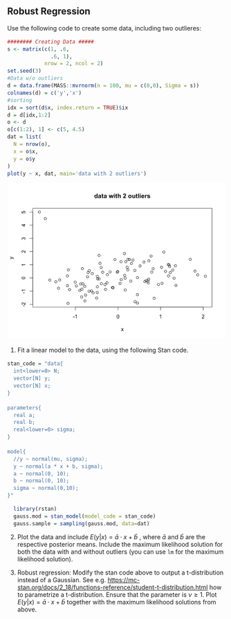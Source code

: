 
## Robust Regression

Use the following code to create some data, including two outlieres:

``` r
######## Creating Data #####
s <- matrix(c(1, .6, 
              .6, 1), 
            nrow = 2, ncol = 2)
set.seed(3)
#Data w/o outliers
d = data.frame(MASS::mvrnorm(n = 100, mu = c(0,0), Sigma = s))
colnames(d) = c('y','x')
#sorting
idx = sort(d$x, index.return = TRUE)$ix
d = d[idx,1:2]
o <- d
o[c(1:2), 1] <- c(5, 4.5)
dat = list(
  N = nrow(o),
  x = o$x,
  y = o$y
)
plot(y ~ x, dat, main='data with 2 outliers')
```

![](robustness_no_lsg_files/figure-gfm/data-1.png)<!-- -->

1)  Fit a linear model to the data, using the following Stan code.

``` r
stan_code = "data{
  int<lower=0> N;
  vector[N] y;
  vector[N] x;
}

parameters{
  real a; 
  real b;
  real<lower=0> sigma;
}

model{
  //y ~ normal(mu, sigma);
  y ~ normal(a * x + b, sigma);
  a ~ normal(0, 10); 
  b ~ normal(0, 10); 
  sigma ~ normal(0,10);
}"
```

``` r
  library(rstan)
  gauss.mod = stan_model(model_code = stan_code)
  gauss.sample = sampling(gauss.mod, data=dat)
```

2)  Plot the data and include *E*(*y*\|*x*) = *ā* ⋅ *x* + *b̄* , where
    *ā* and *b̄* are the respective posterior means. Include the maximum
    likelihood solution for both the data with and without outliers (you
    can use `lm` for the maximum likelihood solution).

3)  Robust regression: Modify the stan code above to output a
    t-distribution instead of a Gaussian. See
    e.g. <https://mc-stan.org/docs/2_18/functions-reference/student-t-distribution.html>
    how to parametrize a t-distribution. Ensure that the parameter is
    *ν* ≥ 1. Plot *E*(*y*\|*x*) = *ā* ⋅ *x* + *b̄* together with the
    maximum likelihood solutions from above.
